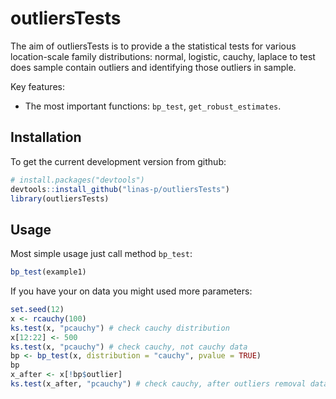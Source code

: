 # outliersTests


The aim of outliersTests is to provide a the statistical tests for various location-scale family distributions: normal, logistic, cauchy, laplace to test does sample contain outliers and identifying those outliers in sample.

Key features:

* The most important functions: `bp_test`, `get_robust_estimates`.



## Installation

To get the current development version from github:

```R
# install.packages("devtools")
devtools::install_github("linas-p/outliersTests")
library(outliersTests)
```




## Usage

Most simple usage just call method `bp_test`:

```R
bp_test(example1)
```

If you have your on data you might used more parameters:

```R
set.seed(12)
x <- rcauchy(100)
ks.test(x, "pcauchy") # check cauchy distribution
x[12:22] <- 500
ks.test(x, "pcauchy") # check cauchy, not cauchy data
bp <- bp_test(x, distribution = "cauchy", pvalue = TRUE)
bp
x_after <- x[!bp$outlier]
ks.test(x_after, "pcauchy") # check cauchy, after outliers removal data cauchy again
```
